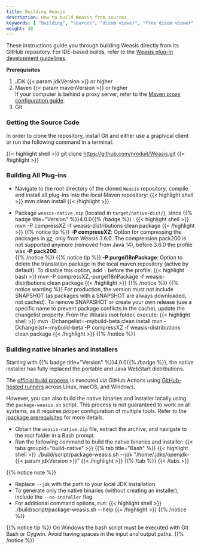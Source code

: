 ```yaml
---
title: Building Weasis
description: How to build Weasis from sources
keywords: [ "building", "sources", "dicom viewer", "free dicom viewer", "open source dicom viewer", "weasis dicom viewer",  "multi-platform dicom viewer", "dicom", "pacs", "pacs viewer" ]
weight: 30
---
```


These instructions guide you through building Weasis directly from its GitHub repository. For IDE-based builds, refer to the [Weasis plug-in development guidelines](../guidelines).

**Prerequisites**

1. JDK {{< param jdkVersion >}} or higher
2. Maven {{< param mavenVersion >}} or higher<br>
   If your computer is behind a proxy server, refer to the [Maven proxy configuration guide](https://maven.apache.org/guides/mini/guide-proxies.html).
3. Git

### Getting the Source Code

In order to clone the repository, install Git and either use a graphical client or run the following command in a terminal:

{{< highlight shell >}}
git clone https://github.com/nroduit/Weasis.git
{{< /highlight >}}

### Building All Plug-ins
- Navigate to the root directory of the cloned `Weasis` repository, compile and install all plug-ins into the local Maven repository:
{{< highlight shell >}}
mvn clean install
{{< /highlight >}}

- Package `weasis-native.zip` (located in `target/native-dist/`), since {{% badge title="Version" %}}4.0.0{{% /badge %}} :
{{< highlight shell >}}
mvn -P compressXZ -f weasis-distributions clean package
{{< /highlight >}}
{{% notice tip %}}
**-P compressXZ**: Option for compressing the packages in [xz](https://en.wikipedia.org/wiki/XZ_Utils), only from Weasis 3.6.0. The compression pack200 is not supported anymore (removed from Java 14), before 3.6.0 the profile was **-P pack200**.<br>
{{% /notice %}}
{{% notice tip %}}
**-P purgeI18nPackage**: Option to delete the translation package in the local maven repository (active by default). To disable this option, add `-` before the profile:
{{< highlight bash >}}
mvn -P compressXZ,-purgeI18nPackage -f weasis-distributions clean package
{{< /highlight >}}
{{% /notice %}}
{{% notice warning %}}
For production, the version must not include SNAPSHOT (as packages with a SNAPSHOT are always downloaded, not cached). To remove SNAPASHOT or create your own release (use a specific name to prevent package conflicts in the cache), update the changelist property. From the Weasis root folder, execute:
{{< highlight shell >}}
mvn -Dchangelist=-mybuild-beta clean install
mvn -Dchangelist=-mybuild-beta -P compressXZ -f weasis-distributions clean package
{{< /highlight >}}
{{% /notice %}}


### Building native binaries and installers

Starting with {{% badge title="Version" %}}4.0.0{{% /badge %}}, the native installer has fully replaced the portable and Java WebStart distributions.

The [official build process](https://github.com/nroduit/Weasis/blob/master/.github/workflows/build-installer.yml) is executed via GitHub Actions using [GitHub-hosted runners](https://docs.github.com/en/actions/using-github-hosted-runners/about-github-hosted-runners) across Linux, macOS, and Windows.

However, you can also build the native binaries and installer locally using the `package-weasis.sh` script. This process is not guaranteed to work on all systems, as it requires proper configuration of multiple tools. Refer to the [jpackage prerequisites](https://docs.oracle.com/en/java/javase/20/jpackage/packaging-overview.html) for more details.


- Obtain the `weasis-native.zip` file, extract the archive, and navigate to the root folder in a Bash prompt.
- Run the following command to build the native binaries and installer:
{{< tabs groupid="build-native" >}}
{{% tab title="Bash" %}}
{{< highlight shell >}}
./build/script/package-weasis.sh --jdk "/home/.jdks/openjdk-{{< param jdkVersion >}}"
{{< /highlight >}}
{{% /tab %}}
{{< /tabs >}}

{{% notice note %}}
- Replace `--jdk` with the path to your local JDK installation.<br>
- To generate only the native binaries (without creating an installer), include the `--no-installer` flag.<br>
- For additional command options, run:
  {{< highlight shell >}}
  ./build/script/package-weasis.sh --help
  {{< /highlight >}}
  {{% /notice %}}

{{% notice tip %}}
On Windows the bash script must be executed with Git Bash or Cygwin. Avoid having spaces in the input and output paths.
{{% /notice %}}
